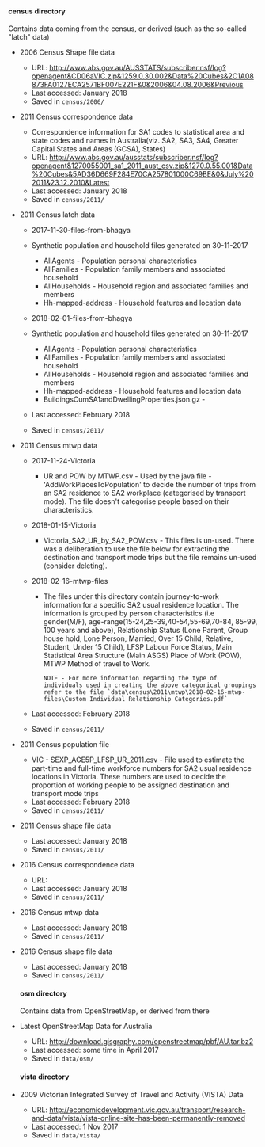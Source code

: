 #### census directory

Contains data coming from the census, or derived (such as the so-called "latch" data)

* 2006 Census Shape file data
  * URL: http://www.abs.gov.au/AUSSTATS/subscriber.nsf/log?openagent&CD06aVIC.zip&1259.0.30.002&Data%20Cubes&2C1A08873FA0127ECA2571BF007E221F&0&2006&04.08.2006&Previous
  * Last accessed: January 2018
  * Saved in `census/2006/`  

* 2011 Census correspondence data
  * Correspondence information for SA1 codes to statistical area and state codes and names in Australia(viz. SA2, SA3,
    SA4, Greater Capital States and Areas (GCSA), States)
  * URL: http://www.abs.gov.au/ausstats/subscriber.nsf/log?openagent&1270055001_sa1_2011_aust_csv.zip&1270.0.55.001&Data%20Cubes&5AD36D669F284E70CA257801000C69BE&0&July%202011&23.12.2010&Latest
  * Last accessed: January 2018
  * Saved in `census/2011/`

* 2011 Census latch data
  * 2017-11-30-files-from-bhagya
   * Synthetic population and household files generated on 30-11-2017
     * AllAgents - Population personal characteristics
	 * AllFamilies - Population family members and associated household
	 * AllHouseholds - Household region and associated families and members
	 * Hh-mapped-address - Household features and location data

  * 2018-02-01-files-from-bhagya
   * Synthetic population and household files generated on 30-11-2017
     * AllAgents - Population personal characteristics
	 * AllFamilies - Population family members and associated household
	 * AllHouseholds - Household region and associated families and members
	 * Hh-mapped-address - Household features and location data
	 * BuildingsCumSA1andDwellingProperties.json.gz -
  * Last accessed: February 2018
  * Saved in `census/2011/`

* 2011 Census mtwp data
  * 2017-11-24-Victoria
    * UR and POW by MTWP.csv - Used by the java file - 'AddWorkPlacesToPopulation' to decide the number of trips from an
      SA2 residence to SA2 workplace (categorised by transport mode). The file doesn't categorise people based on their
      characteristics.

  * 2018-01-15-Victoria
    * Victoria_SA2_UR_by_SA2_POW.csv - This files is un-used. There was a deliberation to use the file below for
      extracting the destination and transport mode trips but the file remains un-used (consider deleting).

  * 2018-02-16-mtwp-files
    * The files under this directory contain journey-to-work information for a specific SA2 usual residence location.
      The information is grouped by person characteristics (i.e gender(M/F), age-range(15-24,25-39,40-54,55-69,70-84,
      85-99, 100 years and above), Relationship Status (Lone Parent, Group house hold, Lone Person, Married, Over 15
      Child, Relative, Student, Under 15 Child), LFSP Labour Force Status, Main Statistical Area Structure (Main ASGS)
      Place of Work (POW), MTWP Method of travel to Work.

      ``NOTE - For more information regarding the type of individuals used in creating the above categorical groupings
        refer to the file `data\census\2011\mtwp\2018-02-16-mtwp-files\Custom Individual Relationship Categories.pdf` ``

  * Last accessed: February 2018
  * Saved in `census/2011/`

* 2011 Census population file
  * VIC - SEXP_AGE5P_LFSP_UR_2011.csv - File used to estimate the part-time and full-time workforce numbers for SA2
    usual residence locations in Victoria. These numbers are used to decide the proportion of working people to be
    assigned destination and transport mode trips
  * Last accessed: February 2018
  * Saved in `census/2011/`

* 2011 Census shape file data

  * Last accessed: January 2018
  * Saved in `census/2011/`
  
* 2016 Census correspondence data
  * URL:
  * Last accessed: January 2018
  * Saved in `census/2011/`

* 2016 Census mtwp data

  * Last accessed: January 2018
  * Saved in `census/2011/`

* 2016 Census shape file data

  * Last accessed: January 2018
  * Saved in `census/2011/`
  
  #### osm directory
  
  Contains data from OpenStreetMap, or derived from there

* Latest OpenStreetMap Data for Australia  
  * URL: http://download.gisgraphy.com/openstreetmap/pbf/AU.tar.bz2
  * Last accessed: some time in April 2017 
  * Saved in `data/osm/`
  
  #### vista directory
  
  


* 2009 Victorian Integrated Survey of Travel and Activity (VISTA) Data
  * URL: http://economicdevelopment.vic.gov.au/transport/research-and-data/vista/vista-online-site-has-been-permanently-removed
  * Last accessed: 1 Nov 2017
  * Saved in `data/vista/`
